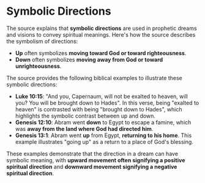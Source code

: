 ﻿# Symbolic Directions

The source explains that **symbolic directions** are used in prophetic dreams and visions to convey spiritual meanings. Here's how the source describes the symbolism of directions:

*   **Up** often symbolizes **moving toward God or toward righteousness**.
*   **Down** often symbolizes **moving away from God or toward unrighteousness**.

The source provides the following biblical examples to illustrate these symbolic directions:

*   **Luke 10:15**: "And you, Capernaum, will not be exalted to heaven, will you? You will be brought down to Hades". In this verse, being "exalted to heaven" is contrasted with being "brought down to Hades", which highlights the symbolic contrast between up and down.
*  **Genesis 12:10**: Abram went **down** to Egypt to escape a famine, which was **away from the land where God had directed him**.
*   **Genesis 13:1**: Abram went **up** from Egypt, **returning to his home**. This example illustrates "going up" as a return to a place of God's blessing.

These examples demonstrate that the direction in a dream can have symbolic meaning, with **upward movement often signifying a positive spiritual direction** and **downward movement signifying a negative spiritual direction**.
